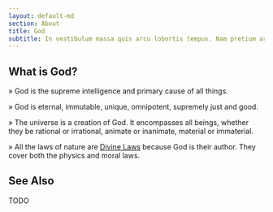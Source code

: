 ```yaml
---
layout: default-md
section: About
title: God
subtitle: In vestibulum massa quis arcu lobortis tempus. Nam pretium arcu in odio vulputate luctus.
---
```


## What is God?

»  God is the supreme intelligence and primary cause of all things.

»  God is eternal, immutable, unique, omnipotent, supremely just and good.

»  The universe is a creation of God. It encompasses all beings, whether they be rational or irrational, animate or inanimate, material or immaterial.

»  All the laws of nature are [Divine Laws](/divine-laws) because God is their author. They cover both the physics and moral laws. 



## See Also

TODO